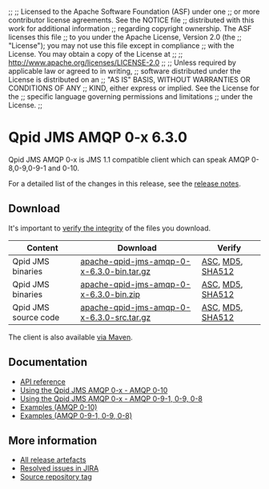 ;;
;; Licensed to the Apache Software Foundation (ASF) under one
;; or more contributor license agreements.  See the NOTICE file
;; distributed with this work for additional information
;; regarding copyright ownership.  The ASF licenses this file
;; to you under the Apache License, Version 2.0 (the
;; "License"); you may not use this file except in compliance
;; with the License.  You may obtain a copy of the License at
;;
;;   http://www.apache.org/licenses/LICENSE-2.0
;;
;; Unless required by applicable law or agreed to in writing,
;; software distributed under the License is distributed on an
;; "AS IS" BASIS, WITHOUT WARRANTIES OR CONDITIONS OF ANY
;; KIND, either express or implied.  See the License for the
;; specific language governing permissions and limitations
;; under the License.
;;

# Qpid JMS AMQP 0-x 6.3.0

Qpid JMS AMQP 0-x is JMS 1.1 compatible client which can speak AMQP 0-8,0-9,0-9-1 and 0-10.

For a detailed list of the changes in this release, see the [release
notes](release-notes.html).

[jms]: http://en.wikipedia.org/wiki/Java_Message_Service

## Download

It's important to [verify the
integrity]({{site_url}}/download.html#verify-what-you-download) of the
files you download.

| Content | Download | Verify |
|---------|----------|--------|
| Qpid JMS binaries | [apache-qpid-jms-amqp-0-x-6.3.0-bin.tar.gz](http://archive.apache.org/dist/qpid/jms-amqp-0-x/6.3.0/binaries/apache-qpid-jms-amqp-0-x-6.3.0-bin.tar.gz) | [ASC](http://archive.apache.org/dist/qpid/jms-amqp-0-x/6.3.0/binaries/apache-qpid-jms-amqp-0-x-6.3.0-bin.tar.gz.asc), [MD5](http://archive.apache.org/dist/qpid/jms-amqp-0-x/6.3.0/binaries/apache-qpid-jms-amqp-0-x-6.3.0-bin.tar.gz.md5), [SHA512](http://archive.apache.org/dist/qpid/jms-amqp-0-x/6.3.0/binaries/apache-qpid-jms-amqp-0-x-6.3.0-bin.tar.gz.sha512) |
| Qpid JMS binaries | [apache-qpid-jms-amqp-0-x-6.3.0-bin.zip](http://archive.apache.org/dist/qpid/jms-amqp-0-x/6.3.0/binaries/apache-qpid-jms-amqp-0-x-6.3.0-bin.zip) | [ASC](http://archive.apache.org/dist/qpid/jms-amqp-0-x/6.3.0/binaries/apache-qpid-jms-amqp-0-x-6.3.0-bin.zip.asc), [MD5](http://archive.apache.org/dist/qpid/jms-amqp-0-x/6.3.0/binaries/apache-qpid-jms-amqp-0-x-6.3.0-bin.zip.md5), [SHA512](http://archive.apache.org/dist/qpid/jms-amqp-0-x/6.3.0/binaries/apache-qpid-jms-amqp-0-x-6.3.0-bin.zip.sha512) |
| Qpid JMS source code | [apache-qpid-jms-amqp-0-x-6.3.0-src.tar.gz](http://archive.apache.org/dist/qpid/jms-amqp-0-x/6.3.0/apache-qpid-jms-amqp-0-x-6.3.0-src.tar.gz) | [ASC](http://archive.apache.org/dist/qpid/jms-amqp-0-x/6.3.0/apache-qpid-jms-amqp-0-x-6.3.0-src.tar.gz.asc), [MD5](http://archive.apache.org/dist/qpid/jms-amqp-0-x/6.3.0/apache-qpid-jms-amqp-0-x-6.3.0-src.tar.gz.md5), [SHA512](http://archive.apache.org/dist/qpid/jms-amqp-0-x/6.3.0/apache-qpid-jms-amqp-0-x-6.3.0-src.tar.gz.sha512) |

The client is also available [via Maven]({{site_url}}/maven.html).

## Documentation


<div class="two-column" markdown="1">

 - [API reference](http://docs.oracle.com/javaee/7/api/javax/jms/package-summary.html)
 - [Using the Qpid JMS AMQP 0-x - AMQP 0-10](jms-amqp-0-10-book/index.html)
 - [Using the Qpid JMS AMQP 0-x - AMQP 0-9-1, 0-9, 0-8](jms-amqp-0-8-book/index.html)
 - [Examples (AMQP 0-10)](examples/index.html)
 - [Examples (AMQP 0-9-1, 0-9, 0-8)](jms-amqp-0-8-book/JMS-Client-0-8-Examples.html)

</div>


## More information

 - [All release artefacts](http://archive.apache.org/dist/qpid/jms-amqp-0-x/6.3.0)
 - [Resolved issues in JIRA](https://issues.apache.org/jira/issues/?jql=project+%3D+QPID+AND+fixVersion+%3D+%27qpid-java-client-0-x-6.3.0%27+AND+resolution+%3D+%27fixed%27+ORDER+BY+priority+DESC)
 - [Source repository tag](https://git-wip-us.apache.org/repos/asf/qpid-jms-amqp-0-x.git/tree/refs/tags/6.3.0)

<script type="text/javascript">
  _deferredFunctions.push(function() {
      if ("6.3.0" === "{{current_jms_amqp_0_x_release}}") {
          _modifyCurrentReleaseLinks();
      }
  });
</script>